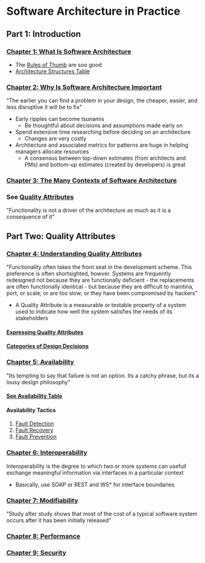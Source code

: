 # Software Architecture in Practice

## Part 1: Introduction

### [Chapter 1: What Is Software Architecture](./part_1_intro/CHAPTER_1.md)

* The [Rules of Thumb](./part_1_intro/RULES_OF_THUMB.md) are soo good
* [Architecture Structures Table](./part_1_intro/ARCHITECTURE_STRUCTURES_TABLE.md)

### [Chapter 2: Why Is Software Architecture Important](./part_1_intro/CHAPTER_2.md)

"The earlier you can find a problem in your design, the cheaper, easier, and less disruptive it will be to fix"

* Early ripples can become tsunamis
  * Be thoughtful about decisions and assumptions made early on
* Spend extensive time researching before deciding on an architecture
  * Changes are very costly
* Archtiecture and associated metrics for patterns are huge in helping managers allocate resources
  * A consensus between top-down estimates (from architects and PMs) and bottom-up estimates (created by developers) is great

### [Chapter 3: The Many Contexts of Software Architecture](./part_1_intro/CHAPTER_3.md)

### See [Quality Attributes](./part_2_quality/QUALITY_ATTRIBUTES.md)

"Functionality is not a driver of the architecture as much as it is a consequence of it"

## Part Two: Quality Attributes

### [Chapter 4: Understanding Quality Attributes](./part_2_quality/CHAPTER_4.md)

"Functionality often takes the front seat in the development scheme. This preference is often shortsighted, howver. Systems are frequently redesigned not because they are functionally deficient - the replacements are often functionally identical - but because they are difficult to maintina, port, or scale; or are too slow; or they have been compromised by hackers"

* A Quality Attribute is a measurable or testable property of a system used to indicate how well the system satisfies the needs of its stakeholders

#### [Expressing Quality Attributes](./part_2_quality/QUALITY_EXPRESSION.md)

#### [Categories of Design Decisions](./part_2_quality/DESIGN_DECISIONS.md)

### [Chapter 5: Availability](./part_2_quality/CHAPTER_5.md)

"Its tempting to say that failure is not an option. Its a catchy phrase, but its a lousy design philosophy"

#### [See Availability Table](./part_2_quality/AVAILABILITY.md)

#### Availability Tactics

1. [Fault Detection](./part_2_quality/FAULT_DETECTION.md)
2. [Fault Recovery](./part_2_quality/FAULT_RECOVERY.md)
3. [Fault Prevention](./part_2_quality/FAULT_PREVENTION.md)

### [Chapter 6: Interoperability](./part_2_quality/CHAPTER_6.md)

Interoperability is the degree to which two or more systems can usefull exchange meaningful information via interfaces in a particular context

* Basically, use SOAP or REST and WS* for interface boundaries

### [Chapter 7: Modifiability](./part_2_quality/CHAPTER_7.md)

"Study after study shows that most of the cost of a typical software system occurs after it has been initially released"

### [Chapter 8: Performance](./part_2_quality/CHAPTER_8.md)

### [Chapter 9: Security](./part_2_quality/CHAPTER_9.md)
